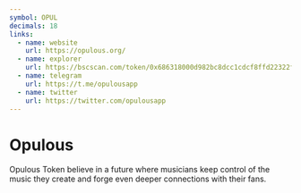 ```yaml
---
symbol: OPUL
decimals: 18
links:
  - name: website
    url: https://opulous.org/
  - name: explorer
    url: https://bscscan.com/token/0x686318000d982bc8dcc1cdcf8ffd22322f0960ed
  - name: telegram
    url: https://t.me/opulousapp
  - name: twitter
    url: https://twitter.com/opulousapp
---
```


# Opulous

Opulous Token believe in a future where musicians keep control of the music they create and forge even deeper connections with their fans.
